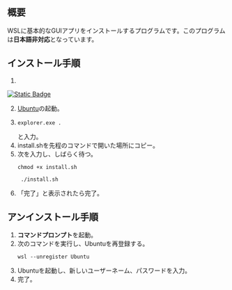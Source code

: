 ## 概要
WSLに基本的なGUIアプリをインストールするプログラムです。このプログラムは**日本語非対応**となっています。
## インストール手順
1. 
[![Static Badge](https://img.shields.io/badge/DOWNLOAD-brightgreen?style=flat)](https://github.com/kamekuridaiya/WSL-Linux-GUI-Japanese/releases/download/v1/install.sh)

2. [Ubuntu](https://apps.microsoft.com/detail/9pdxgncfsczv?hl=ja-jp&gl=US)の起動。
3.
   ```
   explorer.exe .
   ```
   と入力。
4. install.shを先程のコマンドで開いた場所にコピー。
5. 次を入力し、しばらく待つ。
   ```
   chmod +x install.sh
   ```
   ```
    ./install.sh
   ```
6. 「完了」と表示されたら完了。
## アンインストール手順
1. **コマンドプロンプト**を起動。
2. 次のコマンドを実行し、Ubuntuを再登録する。
   ```
   wsl --unregister Ubuntu
   ```
3. Ubuntuを起動し、新しいユーザーネーム、パスワードを入力。
4. 完了。
